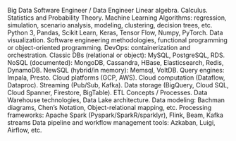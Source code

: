 Big Data Software Engineer / Data Engineer
  Linear algebra. Calculus. Statistics and Probability Theory.
  Machine Learning Algorithms: regression, simulation, scenario analysis, modeling, clustering, decision trees, etc.
  Python 3, Pandas, Scikit Learn, Keras, Tensor Flow, Numpy, PyTorch.
  Data visualization.
  Software engineering methodologies, functional programming or object-oriented programming.
  DevOps: containerization and orchestration.
  Classic DBs (relational or object): MySQL, PostgreSQL, RDS.
  NoSQL (documented): MongoDB, Cassandra, HBase, Elasticsearch, Redis, DynamoDB.
  NewSQL (hybrid/in memory): Memsql, VoltDB.
  Query engines: Impala, Presto.
  Cloud platforms (GCP, AWS). Cloud computation (Dataflow, Dataproc). Streaming (Pub/Sub, Kafka). Data storage (BigQuery, Cloud SQL, Cloud Spanner, Firestore, BigTable).
  ETL Concepts / Processes.
  Data Warehouse technologies, Data Lake architecture.
  Data modeling: Bachman diagrams, Chen’s Notation, Object-relational mapping, etc.
  Processing frameworks: Apache Spark (Pyspark/SparkR/sparklyr), Flink, Beam, Kafka streams
  Data pipeline and workflow management tools: Azkaban, Luigi, Airflow, etc.
